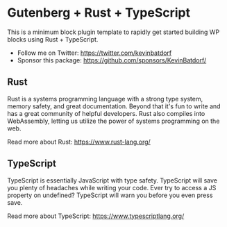 # Gutenberg + Rust + TypeScript

This is a minimum block plugin template to rapidly get started building WP blocks using Rust + TypeScript.

- Follow me on Twitter: https://twitter.com/kevinbatdorf
- Sponsor this package: https://github.com/sponsors/KevinBatdorf/

## Rust
Rust is a systems programming language with a strong type system, memory safety, and great documentation. Beyond that it's fun to write and has a great community of helpful developers. Rust also compiles into WebAssembly, letting us utilize the power of systems programming on the web.

Read more about Rust: https://www.rust-lang.org/

## TypeScript
TypeScript is essentially JavaScript with type safety. TypeScript will save you plenty of headaches while writing your code. Ever try to access a JS property on undefined? TypeScript will warn you before you even press save.

Read more about TypeScript: https://www.typescriptlang.org/
